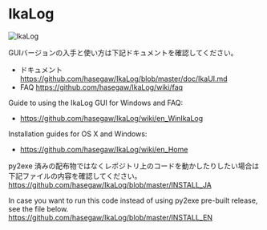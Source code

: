 # IkaLog

![IkaLog](doc/images/IkaUI.png)

GUIバージョンの入手と使い方は下記ドキュメントを確認してください。
- ドキュメント
 <https://github.com/hasegaw/IkaLog/blob/master/doc/IkaUI.md>
- FAQ <https://github.com/hasegaw/IkaLog/wiki/faq>

Guide to using the IkaLog GUI for Windows and FAQ:
- <https://github.com/hasegaw/IkaLog/wiki/en_WinIkaLog>

Installation guides for OS X and Windows:
- <https://github.com/hasegaw/IkaLog/wiki/en_Home>

py2exe 済みの配布物ではなくレポジトリ上のコードを動かしたりしたい場合は
下記ファイルの内容を確認してください。
  <https://github.com/hasegaw/IkaLog/blob/master/INSTALL_JA>

In case you want to run this code instead of using py2exe pre-built release, 
see the file below.
  <https://github.com/hasegaw/IkaLog/blob/master/INSTALL_EN>
